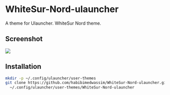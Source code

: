 # WhiteSur-Nord-ulauncher
 A theme for Ulauncher. WhiteSur Nord theme.

## Screenshot
![](https://i.imgur.com/vC1WfFk.png)

## Installation

```sh
mkdir -p ~/.config/ulauncher/user-themes
git clone https://github.com/habibimedwassim/WhiteSur-Nord-ulauncher.git \
  ~/.config/ulauncher/user-themes/WhiteSur-Nord-ulauncher
```

